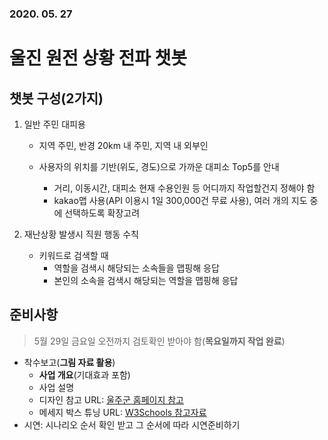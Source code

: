 ### 2020. 05. 27

# 울진 원전 상황 전파 챗봇



## 챗봇 구성(2가지)

1. 일반 주민 대피용

   - 지역 주민, 반경 20km 내 주민, 지역 내 외부인

   - 사용자의 위치를 기반(위도, 경도)으로 가까운 대피소 Top5를 안내
     - 거리, 이동시간, 대피소 현재 수용인원 등 어디까지 작업할건지 정해야 함
     - kakao맵 사용(API 이용시 1일 300,000건 무료 사용), 여러 개의 지도 중에 선택하도록 확장고려

2. 재난상황 발생시 직원 행동 수칙

   - 키워드로 검색할 때
     - 역할을 검색시 해당되는 소속들을 맵핑해 응답 
     - 본인의 소속을 검색시 해당되는 역할을 맵핑해 응답



## 준비사항

> 5월 29일 금요일 오전까지 검토확인 받아야 함(__목요일까지 작업 완료__)

- 착수보고(__그림 자료 활용__)
  - __사업 개요__(기대효과 포함)
  - 사업 설명 
  - 디자인 참고 URL: [울주군 홈페이지 참고](http://www.ulju.ulsan.kr/ulju/int01_04_01)
  - 메세지 박스 튜닝 URL: [W3Schools 참고자료](https://www.w3schools.com/howto/tryit.asp?filename=tryhow_css_chat)
- 시연: 시나리오 순서 확인 받고 그 순서에 따라 시연준비하기
